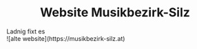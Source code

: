 <div align="center">
  <h1>Website Musikbezirk-Silz</h1>
</div>
<div>
Ladnig fixt es
</div>
![alte website](https://musikbezirk-silz.at)
